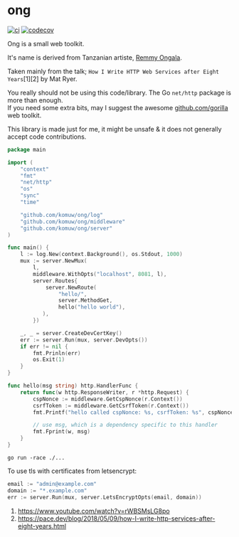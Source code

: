 # ong

[![ci](https://github.com/komuw/ong/workflows/ong%20ci/badge.svg)](https://github.com/komuw/ong/actions)
[![codecov](https://codecov.io/gh/komuw/ong/branch/main/graph/badge.svg)](https://codecov.io/gh/komuw/ong)


Ong is a small web toolkit. 

It's name is derived from Tanzanian artiste, [Remmy Ongala](https://en.wikipedia.org/wiki/Remmy_Ongala).


Taken mainly from the talk; `How I Write HTTP Web Services after Eight Years`[1][2] by Mat Ryer.    


You really should not be using this code/library. The Go `net/http` package is more than enough.    
If you need some extra bits, may I suggest the awesome [github.com/gorilla](https://github.com/gorilla) web toolkit.    


This library is made just for me, it might be unsafe & it does not generally accept code contributions.       


```go
package main

import (
	"context"
	"fmt"
	"net/http"
	"os"
	"sync"
	"time"

	"github.com/komuw/ong/log"
	"github.com/komuw/ong/middleware"
	"github.com/komuw/ong/server"
)

func main() {
	l := log.New(context.Background(), os.Stdout, 1000)
	mux := server.NewMux(
		l,
		middleware.WithOpts("localhost", 8081, l),
		server.Routes{
		    server.NewRoute(
			    "hello/",
			    server.MethodGet,
			    hello("hello world"),
		   ),
	    })

    _, _ = server.CreateDevCertKey()
	err := server.Run(mux, server.DevOpts())
	if err != nil {
		fmt.Prinln(err)
		os.Exit(1)
	}
}

func hello(msg string) http.HandlerFunc {
	return func(w http.ResponseWriter, r *http.Request) {
		cspNonce := middleware.GetCspNonce(r.Context())
		csrfToken := middleware.GetCsrfToken(r.Context())
		fmt.Printf("hello called cspNonce: %s, csrfToken: %s", cspNonce, csrfToken)

		// use msg, which is a dependency specific to this handler
		fmt.Fprint(w, msg)
	}
}
```

`go run -race ./...`     


To use tls with certificates from letsencrypt:
```go
email := "admin@example.com"
domain := "*.example.com"
err := server.Run(mux, server.LetsEncryptOpts(email, domain))
```


1. https://www.youtube.com/watch?v=rWBSMsLG8po     
2. https://pace.dev/blog/2018/05/09/how-I-write-http-services-after-eight-years.html     
